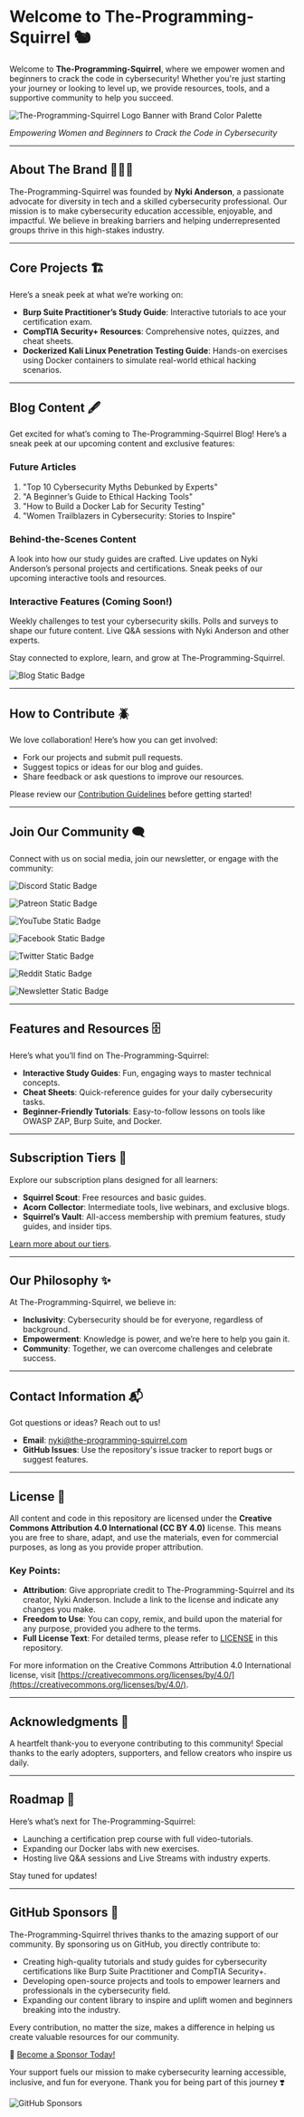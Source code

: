 # Welcome to The-Programming-Squirrel 🐿️  

Welcome to **The-Programming-Squirrel**, where we empower women and beginners to crack the code in cybersecurity! Whether you're just starting your journey or looking to level up, we provide resources, tools, and a supportive community to help you succeed.  

![The-Programming-Squirrel Logo Banner with Brand Color Palette](https://github.com/user-attachments/assets/f83ec431-46fb-4633-ae28-c521a3b3f8eb)

*Empowering Women and Beginners to Crack the Code in Cybersecurity*

---

## About The Brand 👩🏼‍💻

The-Programming-Squirrel was founded by **Nyki Anderson**, a passionate advocate for diversity in tech and a skilled cybersecurity professional. Our mission is to make cybersecurity education accessible, enjoyable, and impactful. We believe in breaking barriers and helping underrepresented groups thrive in this high-stakes industry.  

---  

## Core Projects 🏗️

Here’s a sneak peek at what we’re working on:  
- **Burp Suite Practitioner’s Study Guide**: Interactive tutorials to ace your certification exam.  
- **CompTIA Security+ Resources**: Comprehensive notes, quizzes, and cheat sheets.  
- **Dockerized Kali Linux Penetration Testing Guide**: Hands-on exercises using Docker containers to simulate real-world ethical hacking scenarios.  

---  

## Blog Content 🖋️

Get excited for what’s coming to The-Programming-Squirrel Blog! Here’s a sneak peek at our upcoming content and exclusive features:

### Future Articles

1. "Top 10 Cybersecurity Myths Debunked by Experts"
2. "A Beginner’s Guide to Ethical Hacking Tools"
3. "How to Build a Docker Lab for Security Testing"
4. "Women Trailblazers in Cybersecurity: Stories to Inspire"

### Behind-the-Scenes Content

A look into how our study guides are crafted.
Live updates on Nyki Anderson’s personal projects and certifications.
Sneak peeks of our upcoming interactive tools and resources.

### Interactive Features (Coming Soon!)

Weekly challenges to test your cybersecurity skills.
Polls and surveys to shape our future content.
Live Q&A sessions with Nyki Anderson and other experts.

Stay connected to explore, learn, and grow at The-Programming-Squirrel.

![Blog Static Badge](https://img.shields.io/badge/Blog-white?style=social&logo=jekyll&logoColor=%23CC0000&logoSize=auto&link=https%3A%2F%2Fthe-programming-squirrel.com%2F)


---  

## How to Contribute 🪲

We love collaboration! Here’s how you can get involved:  
- Fork our projects and submit pull requests.  
- Suggest topics or ideas for our blog and guides.  
- Share feedback or ask questions to improve our resources.  

Please review our [Contribution Guidelines](CONTRIBUTING.md) before getting started!  

---  

## Join Our Community 🗨️

Connect with us on social media, join our newsletter, or engage with the community:

<!-- Discord Badge -->
![Discord Static Badge](https://img.shields.io/badge/Discord-white?style=social&logo=discord&logoColor=%235865F2&logoSize=auto&link=https%3A%2F%2Fdiscord.gg%2FKyQbWaExdt)

<!-- Patreon Badge -->
![Patreon Static Badge](https://img.shields.io/badge/Patreon-white?style=social&logo=patreon&logoColor=%2300000&logoSize=auto&link=https%3A%2F%2Fwww.patreon.com%2Fc%2FTheProgrammingSquirrel)

<!-- YouTube Badge -->
![YouTube Static Badge](https://img.shields.io/badge/YouTube-white?style=social&logo=youtube&logoColor=%23FF0000&logoSize=auto&link=https%3A%2F%2Fwww.youtube.com%2Fchannel%2FUCdyKu5Bz2zV-vrwVUuiueQw)

<!-- Facebook Badge -->
![Facebook Static Badge](https://img.shields.io/badge/Facebook-white?style=social&logo=facebook&logoColor=%230866FF&logoSize=auto&link=https%3A%2F%2Fwww.facebook.com%2Fprofile.php%3Fid%3D61567216955618)

<!-- X (formerly Twitter) Badge -->
![Twitter Static Badge](https://img.shields.io/badge/X_(formerly_Twitter)-white?style=social&logo=x&logoColor=%2300000&logoSize=auto&link=https%3A%2F%2Fx.com%2FProgramSquirrel)

<!-- Reddit Badge -->
![Reddit Static Badge](https://img.shields.io/badge/Reddit-white?style=social&logo=reddit&logoColor=%23FF4500&logoSize=auto&link=https%3A%2F%2Fwww.reddit.com%2Fuser%2FProgramming-Squirrel%2F)

<!-- Newsletter Badge -->
![Newsletter Static Badge](https://img.shields.io/badge/Join_Newsletter-white?style=social&logo=gmail&logoColor=%23EA4335&logoSize=auto&link=https%3A%2F%2Fdocs.google.com%2Fforms%2Fd%2Fe%2F1FAIpQLSctlJmI_JjCl8S_bK6XfFsQj3Nhq5InCmIK4uQPjHKNT-C95g%2Fviewform%3Fusp%3Dheader)


---  

## Features and Resources 🗄️

Here’s what you’ll find on The-Programming-Squirrel:  
- **Interactive Study Guides**: Fun, engaging ways to master technical concepts.  
- **Cheat Sheets**: Quick-reference guides for your daily cybersecurity tasks.  
- **Beginner-Friendly Tutorials**: Easy-to-follow lessons on tools like OWASP ZAP, Burp Suite, and Docker.  

---  

## Subscription Tiers 🌰

Explore our subscription plans designed for all learners:  
- **Squirrel Scout**: Free resources and basic guides.  
- **Acorn Collector**: Intermediate tools, live webinars, and exclusive blogs.  
- **Squirrel’s Vault**: All-access membership with premium features, study guides, and insider tips.  

[Learn more about our tiers](https://the-programming-squirrel.com/tiers).  

---  

## Our Philosophy ✨

At The-Programming-Squirrel, we believe in:  
- **Inclusivity**: Cybersecurity should be for everyone, regardless of background.  
- **Empowerment**: Knowledge is power, and we’re here to help you gain it.  
- **Community**: Together, we can overcome challenges and celebrate success.  

---  

## Contact Information 📬

Got questions or ideas? Reach out to us!  
- **Email**: [nyki@the-programming-squirrel.com](mailto:nyki@the-programming-squirrel.com)  
- **GitHub Issues**: Use the repository's issue tracker to report bugs or suggest features.  

---  

## License 📜

All content and code in this repository are licensed under the **Creative Commons Attribution 4.0 International (CC BY 4.0)** license. This means you are free to share, adapt, and use the materials, even for commercial purposes, as long as you provide proper attribution.

### Key Points:
- **Attribution**: Give appropriate credit to The-Programming-Squirrel and its creator, Nyki Anderson. Include a link to the license and indicate any changes you make.
- **Freedom to Use**: You can copy, remix, and build upon the material for any purpose, provided you adhere to the terms.
- **Full License Text**: For detailed terms, please refer to [LICENSE](LICENSE) in this repository.

For more information on the Creative Commons Attribution 4.0 International license, visit [https://creativecommons.org/licenses/by/4.0/](https://creativecommons.org/licenses/by/4.0/).

---  

## Acknowledgments 🙏

A heartfelt thank-you to everyone contributing to this community! Special thanks to the early adopters, supporters, and fellow creators who inspire us daily.  

---  

## Roadmap 🚗

Here’s what’s next for The-Programming-Squirrel:  
- Launching a certification prep course with full video-tutorials.  
- Expanding our Docker labs with new exercises.  
- Hosting live Q&A sessions and Live Streams with industry experts.  

Stay tuned for updates!  

---  

## GitHub Sponsors 💝

The-Programming-Squirrel thrives thanks to the amazing support of our community. By sponsoring us on GitHub, you directly contribute to:

- Creating high-quality tutorials and study guides for cybersecurity certifications like Burp Suite Practitioner and CompTIA Security+.
- Developing open-source projects and tools to empower learners and professionals in the cybersecurity field.
- Expanding our content library to inspire and uplift women and beginners breaking into the industry.

Every contribution, no matter the size, makes a difference in helping us create valuable resources for our community.

🎉 [Become a Sponsor Today!](https://github.com/sponsors/The-Programming-Squirrel)

Your support fuels our mission to make cybersecurity learning accessible, inclusive, and fun for everyone. Thank you for being part of this journey ❣️

<img alt="GitHub Sponsors" src="https://img.shields.io/github/sponsors/The-Programming-Squirrel">
